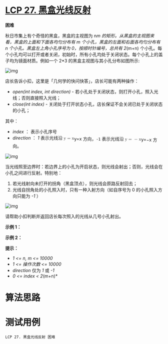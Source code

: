 # [LCP 27. 黑盒光线反射][cnTitle]

**困难**

秋日市集上有个奇怪的黑盒，黑盒的主视图为 n*m 的矩形。从黑盒的主视图来看，黑盒的上面和下面各均匀分布有 m 个小孔，黑盒的左面和右面各均匀分布有 n 个小孔。黑盒左上角小孔序号为 0，按顺时针编号，总共有 2*(m+n) 个小孔。每个小孔均可以打开或者关闭，初始时，所有小孔均处于关闭状态。每个小孔上的盖子均为镜面材质。例如一个 2*3 的黑盒主视图与其小孔分布如图所示:


![img](https://pic.leetcode-cn.com/1598951281-ZCBrif-image.png)


店长告诉小扣，这里是「几何学的快问快答」，店长可能有两种操作：


-  *open(int index, int direction)*  - 若小孔处于关闭状态，则打开小孔，照入光线；否则直接照入光线； 
-  *close(int index)*  - 关闭处于打开状态小孔，店长保证不会关闭已处于关闭状态的小孔；


其中：


-  *index* ： 表示小孔序号 
-  *direction* ： *1*  表示光线沿 <span class="katex"><span class="katex-mathml"> 
   <math xmlns="http://www.w3.org/1998/Math/MathML"> 
    <semantics> 
     <mrow> 
      <mi>
        y 
      </mi> 
      <mo>
        = 
      </mo> 
      <mi>
        x 
      </mi> 
     </mrow> 
     <annotation encoding="application/x-tex">
       y=x 
     </annotation> 
    </semantics> 
   </math><span class="katex-html" aria-hidden="true"><span class="base"><span class="strut" style="height:0.625em;vertical-align:-0.19444em;"><span class="mord mathdefault" style="margin-right:0.03588em;">y<span class="mspace" style="margin-right:0.2777777777777778em;"><span class="mrel">=<span class="mspace" style="margin-right:0.2777777777777778em;"><span class="base"><span class="strut" style="height:0.43056em;vertical-align:0em;"><span class="mord mathdefault">x 方向，<code>-1</code> 表示光线沿 <span class="katex"><span class="katex-mathml"> 
               <math xmlns="http://www.w3.org/1998/Math/MathML"> 
                <semantics> 
                 <mrow> 
                  <mi>
                    y 
                  </mi> 
                  <mo>
                    = 
                  </mo> 
                  <mo>
                    − 
                  </mo> 
                  <mi>
                    x 
                  </mi> 
                 </mrow> 
                 <annotation encoding="application/x-tex">
                   y=-x 
                 </annotation> 
                </semantics> 
               </math><span class="katex-html" aria-hidden="true"><span class="base"><span class="strut" style="height:0.625em;vertical-align:-0.19444em;"><span class="mord mathdefault" style="margin-right:0.03588em;">y<span class="mspace" style="margin-right:0.2777777777777778em;"><span class="mrel">=<span class="mspace" style="margin-right:0.2777777777777778em;"><span class="base"><span class="strut" style="height:0.66666em;vertical-align:-0.08333em;"><span class="mord">−<span class="mord mathdefault">x 方向。</span></span></span></span></span></span></span></span></span></span></span></span></span></span></span></span></span></span></span></span></span></span></span></span></span>


![img](https://pic.leetcode-cn.com/1599620810-HdOlMi-image.png)


当光线照至边界时：若边界上的小孔为开启状态，则光线会射出；否则，光线会在小孔之间进行反射。特别地：


1. 若光线射向未打开的拐角（黑盒顶点），则光线会原路反射回去； 
2. 光线自拐角处的小孔照入时，只有一种入射方向（如自序号为 0 的小孔照入方向只能为  *-1* ）


![img](https://pic.leetcode-cn.com/1598953840-DLiAsf-image.png)


请帮助小扣判断并返回店长每次照入的光线从几号小孔射出。


**示例 1：** 




**示例 2：** 




**提示：** 


-  *1 <= n, m <= 10000*  
-  *1 <= 操作次数 <= 10000*  
-  *direction*  仅为  *1*  或  *-1*  
-  *0 <= index < 2*(m+n)* 




# 算法思路

# 测试用例
```
LCP 27. 黑盒光线反射 困难
```

[cnTitle]: https://leetcode-cn.com/problems/IQvJ9i/
